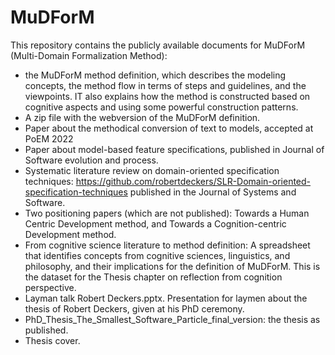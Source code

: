 # MuDForM
This repository contains the publicly available documents for MuDForM (Multi-Domain Formalization Method):
- the MuDForM method definition, which describes the modeling concepts, the method flow in terms of steps and guidelines, and the viewpoints. IT also explains how the method is constructed based on cognitive aspects and using some powerful construction patterns. 
- A zip file with the webversion of the MuDForM definition.
- Paper about the methodical conversion of text to models, accepted at PoEM 2022
- Paper about model-based feature specifications, published in Journal of Software evolution and process.
- Systematic literature review on domain-oriented specification techniques: https://github.com/robertdeckers/SLR-Domain-oriented-specification-techniques published in the Journal of Systems and Software.
- Two positioning papers (which are not published): Towards a Human Centric Development method, and Towards a Cognition-centric Development method.
- From cognitive science literature to method definition: A spreadsheet that identifies concepts from cognitive sciences, linguistics, and philosophy, and their implications for the definition of MuDForM. This is the dataset for the Thesis chapter on reflection from cognition perspective.
- Layman talk Robert Deckers.pptx. Presentation for laymen about the thesis of Robert Deckers, given at his PhD ceremony.
- PhD_Thesis_The_Smallest_Software_Particle_final_version: the thesis as published.
- Thesis cover.

